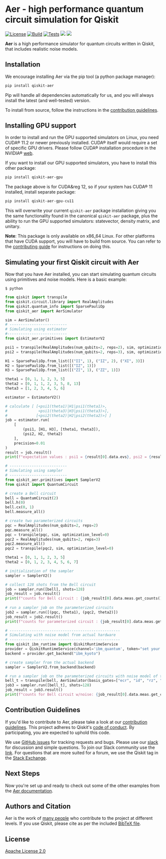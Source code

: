 # Aer - high performance quantum circuit simulation for Qiskit

[![License](https://img.shields.io/github/license/Qiskit/qiskit-aer.svg?style=popout-square)](https://opensource.org/licenses/Apache-2.0)
[![Build](https://github.com/Qiskit/qiskit-aer/actions/workflows/build.yml/badge.svg?branch=main)](https://github.com/Qiskit/qiskit-aer/actions/workflows/build.yml)
[![Tests](https://github.com/Qiskit/qiskit-aer/actions/workflows/tests.yml/badge.svg?branch=main)](https://github.com/Qiskit/qiskit-aer/actions/workflows/tests.yml)
[![](https://img.shields.io/github/release/Qiskit/qiskit-aer.svg?style=popout-square)](https://github.com/Qiskit/qiskit-aer/releases)
[![](https://img.shields.io/pypi/dm/qiskit-aer.svg?style=popout-square)](https://pypi.org/project/qiskit-aer/)

**Aer** is a high performance simulator for quantum circuits written in Qiskit, that includes realistic noise models.

## Installation

We encourage installing Aer via the pip tool (a python package manager):

```bash
pip install qiskit-aer
```

Pip will handle all dependencies automatically for us, and you will always install the latest (and well-tested) version.

To install from source, follow the instructions in the [contribution guidelines](CONTRIBUTING.md).

## Installing GPU support

In order to install and run the GPU supported simulators on Linux, you need CUDA&reg; 11.2 or newer previously installed.
CUDA&reg; itself would require a set of specific GPU drivers. Please follow CUDA&reg; installation procedure in the NVIDIA&reg; [web](https://www.nvidia.com/drivers).

If you want to install our GPU supported simulators, you have to install this other package:

```bash
pip install qiskit-aer-gpu
```

The package above is for CUDA&reg 12, so if your system has CUDA&reg; 11 installed, install separate package:
```bash
pip install qiskit-aer-gpu-cu11
```

This will overwrite your current `qiskit-aer` package installation giving you
the same functionality found in the canonical `qiskit-aer` package, plus the
ability to run the GPU supported simulators: statevector, density matrix, and unitary.

**Note**: This package is only available on x86_64 Linux. For other platforms
that have CUDA support, you will have to build from source. You can refer to
the [contributing guide](CONTRIBUTING.md#building-with-gpu-support)
for instructions on doing this.

## Simulating your first Qiskit circuit with Aer
Now that you have Aer installed, you can start simulating quantum circuits using primitives and noise models. Here is a basic example:

```
$ python
```

```python
from qiskit import transpile
from qiskit.circuit.library import RealAmplitudes
from qiskit.quantum_info import SparsePauliOp
from qiskit_aer import AerSimulator

sim = AerSimulator()
# --------------------------
# Simulating using estimator
#---------------------------
from qiskit_aer.primitives import EstimatorV2

psi1 = transpile(RealAmplitudes(num_qubits=2, reps=2), sim, optimization_level=0)
psi2 = transpile(RealAmplitudes(num_qubits=2, reps=3), sim, optimization_level=0)

H1 = SparsePauliOp.from_list([("II", 1), ("IZ", 2), ("XI", 3)])
H2 = SparsePauliOp.from_list([("IZ", 1)])
H3 = SparsePauliOp.from_list([("ZI", 1), ("ZZ", 1)])

theta1 = [0, 1, 1, 2, 3, 5]
theta2 = [0, 1, 1, 2, 3, 5, 8, 13]
theta3 = [1, 2, 3, 4, 5, 6]

estimator = EstimatorV2()

# calculate [ [<psi1(theta1)|H1|psi1(theta1)>,
#              <psi1(theta3)|H3|psi1(theta3)>],
#             [<psi2(theta2)|H2|psi2(theta2)>] ]
job = estimator.run(
    [
        (psi1, [H1, H3], [theta1, theta3]),
        (psi2, H2, theta2)
    ],
    precision=0.01
)
result = job.result()
print(f"expectation values : psi1 = {result[0].data.evs}, psi2 = {result[1].data.evs}")

# --------------------------
# Simulating using sampler
# --------------------------
from qiskit_aer.primitives import SamplerV2
from qiskit import QuantumCircuit

# create a Bell circuit
bell = QuantumCircuit(2)
bell.h(0)
bell.cx(0, 1)
bell.measure_all()

# create two parameterized circuits
pqc = RealAmplitudes(num_qubits=2, reps=2)
pqc.measure_all()
pqc = transpile(pqc, sim, optimization_level=0)
pqc2 = RealAmplitudes(num_qubits=2, reps=3)
pqc2.measure_all()
pqc2 = transpile(pqc2, sim, optimization_level=0)

theta1 = [0, 1, 1, 2, 3, 5]
theta2 = [0, 1, 2, 3, 4, 5, 6, 7]

# initialization of the sampler
sampler = SamplerV2()

# collect 128 shots from the Bell circuit
job = sampler.run([bell], shots=128)
job_result = job.result()
print(f"counts for Bell circuit : {job_result[0].data.meas.get_counts()}")
 
# run a sampler job on the parameterized circuits
job2 = sampler.run([(pqc, theta1), (pqc2, theta2)])
job_result = job2.result()
print(f"counts for parameterized circuit : {job_result[0].data.meas.get_counts()}")

# --------------------------------------------------
# Simulating with noise model from actual hardware
# --------------------------------------------------
from qiskit_ibm_runtime import QiskitRuntimeService
provider = QiskitRuntimeService(channel='ibm_quantum', token="set your own token here")
backend = provider.get_backend("ibm_kyoto")

# create sampler from the actual backend
sampler = SamplerV2.from_backend(backend)

# run a sampler job on the parameterized circuits with noise model of the actual hardware
bell_t = transpile(bell, AerSimulator(basis_gates=["ecr", "id", "rz", "sx"]), optimization_level=0)
job3 = sampler.run([bell_t], shots=128)
job_result = job3.result()
print(f"counts for Bell circuit w/noise: {job_result[0].data.meas.get_counts()}")
```

## Contribution Guidelines

If you'd like to contribute to Aer, please take a look at our
[contribution guidelines](CONTRIBUTING.md). This project adheres to Qiskit's [code of conduct](CODE_OF_CONDUCT.md). By participating, you are expected to uphold this code.

We use [GitHub issues](https://github.com/Qiskit/qiskit-aer/issues) for tracking requests and bugs. Please use our [slack](https://qiskit.slack.com) for discussion and simple questions. To join our Slack community use the [link](https://qiskit.slack.com/join/shared_invite/zt-fybmq791-hYRopcSH6YetxycNPXgv~A#/). For questions that are more suited for a forum, we use the Qiskit tag in the [Stack Exchange](https://quantumcomputing.stackexchange.com/questions/tagged/qiskit).

## Next Steps

Now you're set up and ready to check out some of the other examples from the [Aer documentation](https://qiskit.github.io/qiskit-aer/).

## Authors and Citation

Aer is the work of [many people](https://github.com/Qiskit/qiskit-aer/graphs/contributors) who contribute to the project at different levels.
If you use Qiskit, please cite as per the included [BibTeX file](https://github.com/Qiskit/qiskit/blob/main/CITATION.bib).

## License

[Apache License 2.0](LICENSE.txt)

